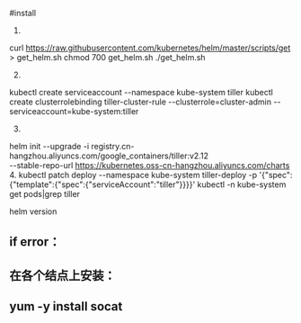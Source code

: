 #install 

1.
curl https://raw.githubusercontent.com/kubernetes/helm/master/scripts/get > get_helm.sh
chmod 700 get_helm.sh
./get_helm.sh

2.
kubectl create serviceaccount --namespace kube-system tiller
kubectl create clusterrolebinding tiller-cluster-rule --clusterrole=cluster-admin --serviceaccount=kube-system:tiller

3.
helm init --upgrade -i registry.cn-hangzhou.aliyuncs.com/google_containers/tiller:v2.12\
--stable-repo-url https://kubernetes.oss-cn-hangzhou.aliyuncs.com/charts
4.
kubectl patch deploy --namespace kube-system tiller-deploy -p '{"spec":{"template":{"spec":{"serviceAccount":"tiller"}}}}'
kubectl -n kube-system get pods|grep tiller

helm version

## if error：
## 在各个结点上安装：
## yum -y install socat

